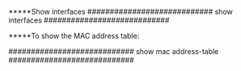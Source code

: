 *****Show interfaces
############################
show interfaces
############################

*****To show the MAC address table:

############################
show mac address-table
############################
